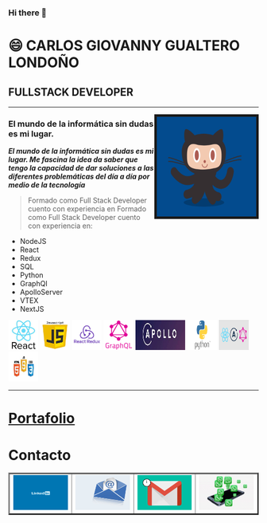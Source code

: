 ### Hi there 👋

<!--
**CarlosGiovannyG/CarlosGiovannyG** is a ✨ _special_ ✨ repository because its `README.md` (this file) appears on your GitHub profile.

Here are some ideas to get you started:

- 🔭 I’m currently working on ...
- 🌱 I’m currently learning ...
- 👯 I’m looking to collaborate on ...
- 🤔 I’m looking for help with ...
- 💬 Ask me about ...
- 📫 How to reach me: ...
- ⚡ Fun fact: ... -->

# 😄 CARLOS GIOVANNY GUALTERO LONDOÑO

## FULLSTACK DEVELOPER

---

  <img src="Images/github.gif" alt="html5" width="200" height="200" border="5px" align="right"/>

### El mundo de la informática sin dudas es mi lugar.

**_El mundo de la informática sin dudas es mi lugar. Me fascina la idea da saber que tengo la capacidad de dar soluciones a las diferentes problemáticas del día a día por medio de la tecnología_**

> Formado como Full Stack Developer cuento con experiencia en Formado como Full Stack Developer cuento con experiencia en:

- NodeJS
- React
- Redux
- SQL
- Python
- GraphQl
- ApolloServer
- VTEX
- NextJS

<p > 
  <img src="Images/React.jpg" alt="React" width="60" height="60"/> 
    <img src="Images/JavaScript.png" alt="JavaScript"width="60" height="60"/> 
  <img src="Images/Redux.png" alt="Redux" width="60" height="60"/> 
   <img src="Images/GraphQL.png" alt="GraphQL" width="60" height="60"/>
    <img src="Images/ApolloSever.jpg" alt="ApolloServer" width="100" height="60"/>
    <img src="Images/Python.png" alt="Python"  width="60" height="60"/>
  <img src="Images/Varias.png" alt="Varias" width="60" height="60"/> 
    <img src="Images/Varias1.jpg" alt="Varias1" width="60" height="60"/> 
 </p>

___

# [Portafolio](https://portfolio-giovanny-gualtero.vercel.app/ "Visita mi portafolio")


# Contacto

<table border="2">
  <tr> 
    <td><a href="https://www.linkedin.com/in/carlos-gualtero/" target="_blank"> <img src="Images/linkedin.gif" alt="Linhedin" width="150" height="70"/> </a></td>
  <td><a href="mailto:cggualtero@hotmail.com" target="_blank"> <img src="Images/email.gif" alt="Correo"width="150" height=70"/> </a></td>	   
  <td><a href="mailto:cgig82@gmail.com" target="_blank"> <img src="Images/gmail.gif" alt="Correo" width="150" height="70"/> </a></td>	   
  <td><a href="https://api.whatsapp.com/send?phone=573043912387&text=Hola, Quiero Contactarme contigo!"><img src="Images/whatsapp.gif" alt="Correo"width="150" height="70"/></a>
  	</td>	   
  </tr>  
</table>
